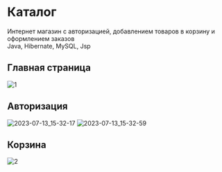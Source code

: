 # Каталог
Интернет магазин с авторизацией, добавлением товаров в корзину и оформлением заказов <br>
Java, Hibernate, MySQL, Jsp
## Главная страница
![1](https://github.com/NatTikhonova/catalog/assets/136454367/a2057752-18d9-43da-a77c-3d867d81457f)
## Авторизация
![2023-07-13_15-32-17](https://github.com/NatTikhonova/catalog/assets/136454367/57ba03cc-31d9-42e3-92cb-d62a5a84cfb5)
![2023-07-13_15-32-59](https://github.com/NatTikhonova/catalog/assets/136454367/15608726-4514-48bc-a5ef-790bffb5e691)
## Корзина
![2](https://github.com/NatTikhonova/catalog/assets/136454367/3b6e208f-9efd-4e80-bc67-b780a6b4b85e)
